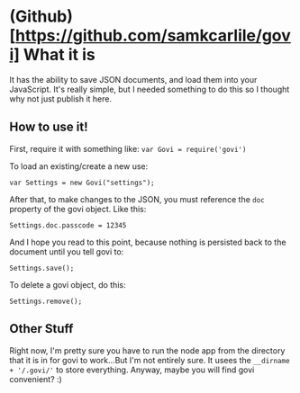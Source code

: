 (Github)[https://github.com/samkcarlile/govi]
What it is
==========
It has the ability to save JSON documents, and load them into your 
JavaScript. It's really simple, but I needed something to do this so I 
thought why not just publish it here. 

How to use it!
--------------
First, require it with something like: 
`var Govi = require('govi')`

To load an existing/create a new use: 

`var Settings = new Govi("settings");`

After that, to make changes to the JSON, you must reference the `doc` 
property of the govi object. Like this: 

`Settings.doc.passcode = 12345`

And I hope you read to this point, because nothing is persisted back to 
the document until you tell govi to: 

`Settings.save();`

To delete a govi object, do this: 

`Settings.remove();`

Other Stuff
-----------
Right now, I'm pretty sure you have to run the node app from the 
directory that it is in for govi to work...But I'm not entirely sure.
It usees the `__dirname + '/.govi/'` to store everything. Anyway, maybe 
you will find govi convenient? :)
